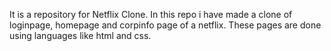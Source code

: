 It is a repository for Netflix Clone. In this repo i have made a clone of loginpage, homepage and corpinfo page of a netflix. 
These pages are done using languages like html and css.
